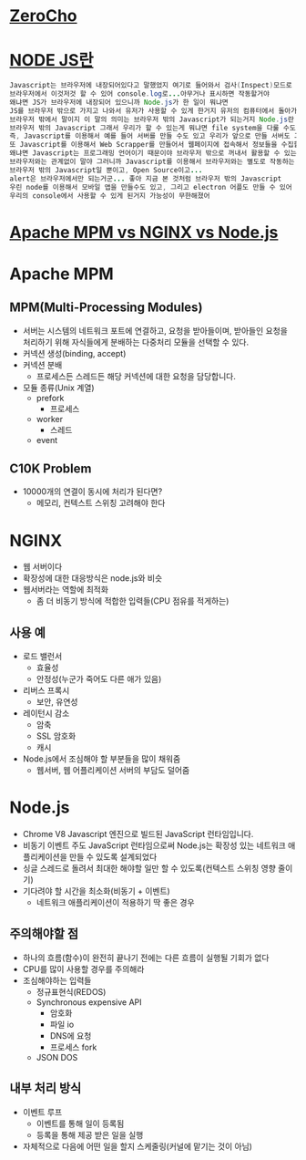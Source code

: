 # [ZeroCho](https://www.zerocho.com/category/NodeJS/post/57387cb8715202c8679b3af1)

# [ NODE JS란](https://velopert.com/node-js-tutorials)
```java
Javascript는 브라우저에 내장되어있다고 말했었지 여기로 들어와서 검사(Inspect)모드로 가면
브라우저에서 이것저것 할 수 있어 console.log로...아무거나 표시하면 작동할거야
왜냐면 JS가 브라우저에 내장되어 있으니까 Node.js가 한 일이 뭐냐면 
JS를 브라우저 밖으로 가지고 나와서 유저가 사용할 수 있게 한거지 유저의 컴퓨터에서 돌아가게 말야
브라우저 밖에서 말이지 이 말의 의미는 브라우저 밖의 Javascript가 되는거지 Node.js란 그런거야
브라우저 밖의 Javascript 그래서 우리가 할 수 있는게 뭐냐면 file system을 다룰 수도 있지
즉, Javascript를 이용해서 예를 들어 서버를 만들 수도 있고 우리가 앞으로 만들 서버도 그렇고
또 Javascript를 이용해서 Web Scrapper를 만들어서 웹페이지에 접속해서 정보들을 수집할 수 있어
왜냐면 Javascript는 프로그래밍 언어이기 때문이야 브라우저 밖으로 꺼내서 활용할 수 있는거야
브라우저와는 관계없이 말야 그러니까 Javascript를 이용해서 브라우저와는 별도로 작동하는 걸 만들 수 있는거지
브라우저 밖의 Javascript일 뿐이고, Open Source이고...
alert은 브라우저에서만 되는거군... 좋아 지금 본 것처럼 브라우저 밖의 Javascript
우린 node를 이용해서 모바일 앱을 만들수도 있고, 그리고 electron 어플도 만들 수 있어 왜냐면 더이상 브라우저가 필요가 없거든
우리의 console에서 사용할 수 있게 된거지 가능성이 무한해졌어
```

#  [Apache MPM vs NGINX vs Node.js](https://www.youtube.com/watch?v=QeBqwwbsBbM&list=PLgXGHBqgT2TvpJ_p9L_yZKPifgdBOzdVH&index=27)


 # Apache MPM 
## MPM(Multi-Processing Modules)
* 서버는 시스템의 네트워크 포트에 연결하고, 요청을 받아들이며, 받아들인 요청을 처리하기 위해 자식들에게 분배하는 다중처리 모듈을 선택할 수 있다.
* 커넥션 생성(binding, accept)
* 커넥션 분배
    * 프로세스든 스레드든 해당 커넥션에 대한 요청을 담당합니다.
* 모듈 종류(Unix 계열)
    * prefork
        * 프로세스
    * worker
        * 스레드
    * event

## C10K Problem
* 10000개의 연결이 동시에 처리가 된다면?
    * 메모리, 컨텍스트 스위칭 고려해야 한다

 # NGINX 
 * 웹 서버이다
 * 확장성에 대한 대응방식은 node.js와 비슷
 * 웹서버라는 역할에 최적화
    * 좀 더 비동기 방식에 적합한 입력들(CPU 점유를 적게하는)
 
 
 ## 사용 예
 * 로드 밸런서
    * 효율성
    * 안정성(누군가 죽어도 다른 애가 있음)
 * 리버스 프록시
    * 보안, 유연성
  * 레이턴시 감소
      * 암축
      * SSL 암호화
      * 캐시
  * Node.js에서 조심해야 할 부분들을 많이 채워줌
      * 웹서버, 웹 어플리케이션 서버의 부담도 덜어줌
 
 # Node.js
 * Chrome V8 Javascript 엔진으로 빌드된 JavaScript 런타임입니다.
 * 비동기 이벤트 주도 JavaScript 런타임으로써 Node.js는 확장성 있는 네트워크 애플리케이션을 만들 수 있도록 설계되었다
 * 싱글 스레드로 돌려서 최대한 해야할 일만 할 수 있도록(컨텍스트 스위칭 영향 줄이기)
 * 기다려야 할 시간을 최소화(비동기 + 이벤트)
     * 네트워크 애플리케이션이 적용하기 딱 좋은 경우
 
 ## 주의해야할 점
 * 하나의 흐름(함수)이 완전히 끝나기 전에는 다른 흐름이 실행될 기회가 없다
 * CPU를 많이 사용할 경우를 주의해라
 * 조심해야하는 입력들
    * 정규표현식(REDOS)
    * Synchronous expensive API
        * 암호화
        * 파일 io
        * DNS에 요청
        * 프로세스 fork
    * JSON DOS

## 내부 처리 방식
* 이벤트 루프
    * 이벤트를 통해 일이 등록됨
    * 등록을 통해 제공 받은 일을 실행
* 자체적으로 다음에 어떤 일을 할지 스케줄링(커널에 맡기는 것이 아님)

